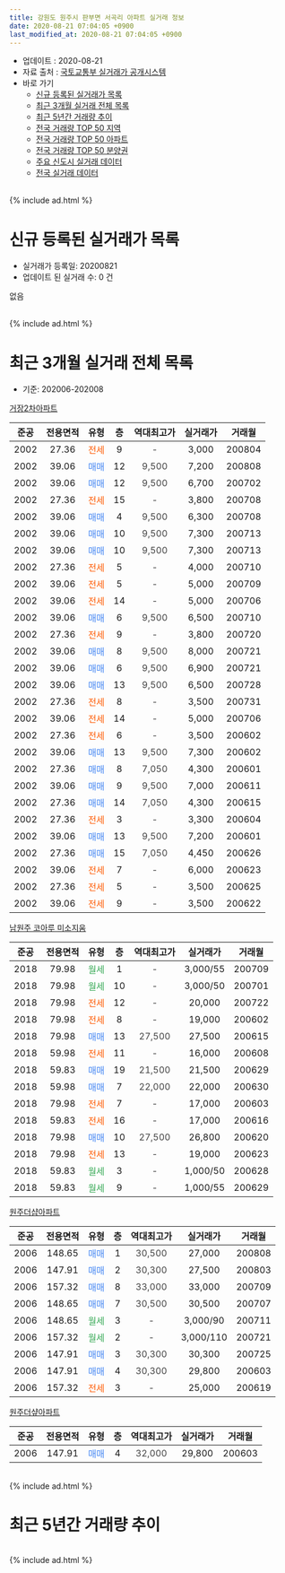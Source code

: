 ```yaml
---
title: 강원도 원주시 판부면 서곡리 아파트 실거래 정보
date: 2020-08-21 07:04:05 +0900
last_modified_at: 2020-08-21 07:04:05 +0900
---
```


* 업데이트 : 2020-08-21
* 자료 출처 : [국토교통부 실거래가 공개시스템](http://rt.molit.go.kr)
* 바로 가기
    * [신규 등록된 실거래가 목록](#신규-등록된-실거래가-목록)
    * [최근 3개월 실거래 전체 목록](#최근-3개월-실거래-전체-목록)
    * [최근 5년간 거래량 추이](#최근-5년간-거래량-추이)
    * [전국 거래량 TOP 50 지역](https://inasie.github.io/apt-trade-info/최근-3개월-전국에서-가장-거래가-많이-발생한-지역)
    * [전국 거래량 TOP 50 아파트](https://inasie.github.io/apt-trade-info/최근-3개월-전국에서-가장-거래가-많이-발생한-아파트)
    * [전국 거래량 TOP 50 분양권](https://inasie.github.io/apt-trade-info/최근-3개월-전국에서-가장-거래가-많이-발생한-분양권)
    * [주요 신도시 실거래 데이터](https://inasie.github.io/apt-trade-info/주요-신도시)
    * [전국 실거래 데이터](https://inasie.github.io/apt-trade-info/전국)
<br>
{% include ad.html %}
<br>

# 신규 등록된 실거래가 목록
* 실거래가 등록일: 20200821
* 업데이트 된 실거래 수: 0 건

없음

<br>
{% include ad.html %}
<br>

# 최근 3개월 실거래 전체 목록
* 기준: 202006-202008


[거장2차아파트](https://search.naver.com/search.naver?query=%EA%B0%95%EC%9B%90%EB%8F%84+%EC%9B%90%EC%A3%BC%EC%8B%9C+%ED%8C%90%EB%B6%80%EB%A9%B4+%EC%84%9C%EA%B3%A1%EB%A6%AC+%EA%B1%B0%EC%9E%A52%EC%B0%A8%EC%95%84%ED%8C%8C%ED%8A%B8)

|준공|전용면적|유형|층|역대최고가|실거래가|거래월|
|:---:|:---:|:---:|:---:|:---:|:---:|:---:|
|2002|27.36|<span style="color:#ff5a00">전세</span>|9|<span style="color:#444444">-</span>|3,000|200804|
|2002|39.06|<span style="color:#4285f3">매매</span>|12|<span style="color:#444444">9,500</span>|7,200|200808|
|2002|39.06|<span style="color:#4285f3">매매</span>|12|<span style="color:#444444">9,500</span>|6,700|200702|
|2002|27.36|<span style="color:#ff5a00">전세</span>|15|<span style="color:#444444">-</span>|3,800|200708|
|2002|39.06|<span style="color:#4285f3">매매</span>|4|<span style="color:#444444">9,500</span>|6,300|200708|
|2002|39.06|<span style="color:#4285f3">매매</span>|10|<span style="color:#444444">9,500</span>|7,300|200713|
|2002|39.06|<span style="color:#4285f3">매매</span>|10|<span style="color:#444444">9,500</span>|7,300|200713|
|2002|27.36|<span style="color:#ff5a00">전세</span>|5|<span style="color:#444444">-</span>|4,000|200710|
|2002|39.06|<span style="color:#ff5a00">전세</span>|5|<span style="color:#444444">-</span>|5,000|200709|
|2002|39.06|<span style="color:#ff5a00">전세</span>|14|<span style="color:#444444">-</span>|5,000|200706|
|2002|39.06|<span style="color:#4285f3">매매</span>|6|<span style="color:#444444">9,500</span>|6,500|200710|
|2002|27.36|<span style="color:#ff5a00">전세</span>|9|<span style="color:#444444">-</span>|3,800|200720|
|2002|39.06|<span style="color:#4285f3">매매</span>|8|<span style="color:#444444">9,500</span>|8,000|200721|
|2002|39.06|<span style="color:#4285f3">매매</span>|6|<span style="color:#444444">9,500</span>|6,900|200721|
|2002|39.06|<span style="color:#4285f3">매매</span>|13|<span style="color:#444444">9,500</span>|6,500|200728|
|2002|27.36|<span style="color:#ff5a00">전세</span>|8|<span style="color:#444444">-</span>|3,500|200731|
|2002|39.06|<span style="color:#ff5a00">전세</span>|14|<span style="color:#444444">-</span>|5,000|200706|
|2002|27.36|<span style="color:#ff5a00">전세</span>|6|<span style="color:#444444">-</span>|3,500|200602|
|2002|39.06|<span style="color:#4285f3">매매</span>|13|<span style="color:#444444">9,500</span>|7,300|200602|
|2002|27.36|<span style="color:#4285f3">매매</span>|8|<span style="color:#444444">7,050</span>|4,300|200601|
|2002|39.06|<span style="color:#4285f3">매매</span>|9|<span style="color:#444444">9,500</span>|7,000|200611|
|2002|27.36|<span style="color:#4285f3">매매</span>|14|<span style="color:#444444">7,050</span>|4,300|200615|
|2002|27.36|<span style="color:#ff5a00">전세</span>|3|<span style="color:#444444">-</span>|3,300|200604|
|2002|39.06|<span style="color:#4285f3">매매</span>|13|<span style="color:#444444">9,500</span>|7,200|200601|
|2002|27.36|<span style="color:#4285f3">매매</span>|15|<span style="color:#444444">7,050</span>|4,450|200626|
|2002|39.06|<span style="color:#ff5a00">전세</span>|7|<span style="color:#444444">-</span>|6,000|200623|
|2002|27.36|<span style="color:#ff5a00">전세</span>|5|<span style="color:#444444">-</span>|3,500|200625|
|2002|39.06|<span style="color:#ff5a00">전세</span>|9|<span style="color:#444444">-</span>|3,500|200622|

[남원주 코아루 미소지움](https://search.naver.com/search.naver?query=%EA%B0%95%EC%9B%90%EB%8F%84+%EC%9B%90%EC%A3%BC%EC%8B%9C+%ED%8C%90%EB%B6%80%EB%A9%B4+%EC%84%9C%EA%B3%A1%EB%A6%AC+%EB%82%A8%EC%9B%90%EC%A3%BC+%EC%BD%94%EC%95%84%EB%A3%A8+%EB%AF%B8%EC%86%8C%EC%A7%80%EC%9B%80)

|준공|전용면적|유형|층|역대최고가|실거래가|거래월|
|:---:|:---:|:---:|:---:|:---:|:---:|:---:|
|2018|79.98|<span style="color:#34a853">월세</span>|1|<span style="color:#444444">-</span>|3,000/55|200709|
|2018|79.98|<span style="color:#34a853">월세</span>|10|<span style="color:#444444">-</span>|3,000/50|200701|
|2018|79.98|<span style="color:#ff5a00">전세</span>|12|<span style="color:#444444">-</span>|20,000|200722|
|2018|79.98|<span style="color:#ff5a00">전세</span>|8|<span style="color:#444444">-</span>|19,000|200602|
|2018|79.98|<span style="color:#4285f3">매매</span>|13|<span style="color:#444444">27,500</span>|27,500|200615|
|2018|59.98|<span style="color:#ff5a00">전세</span>|11|<span style="color:#444444">-</span>|16,000|200608|
|2018|59.83|<span style="color:#4285f3">매매</span>|19|<span style="color:#444444">21,500</span>|21,500|200629|
|2018|59.98|<span style="color:#4285f3">매매</span>|7|<span style="color:#444444">22,000</span>|22,000|200630|
|2018|79.98|<span style="color:#ff5a00">전세</span>|7|<span style="color:#444444">-</span>|17,000|200603|
|2018|59.83|<span style="color:#ff5a00">전세</span>|16|<span style="color:#444444">-</span>|17,000|200616|
|2018|79.98|<span style="color:#4285f3">매매</span>|10|<span style="color:#444444">27,500</span>|26,800|200620|
|2018|79.98|<span style="color:#ff5a00">전세</span>|13|<span style="color:#444444">-</span>|19,000|200623|
|2018|59.83|<span style="color:#34a853">월세</span>|3|<span style="color:#444444">-</span>|1,000/50|200628|
|2018|59.83|<span style="color:#34a853">월세</span>|9|<span style="color:#444444">-</span>|1,000/55|200629|


<script async src="//pagead2.googlesyndication.com/pagead/js/adsbygoogle.js"></script>
<!-- 기본 -->
<ins class="adsbygoogle"
     style="display:block"
     data-ad-client="ca-pub-2446590836940007"
     data-ad-slot="1659523306"
     data-ad-format="auto"
     data-full-width-responsive="true"></ins>
<script>
(adsbygoogle = window.adsbygoogle || []).push({});
</script>


[원주더샵아파트](https://search.naver.com/search.naver?query=%EA%B0%95%EC%9B%90%EB%8F%84+%EC%9B%90%EC%A3%BC%EC%8B%9C+%ED%8C%90%EB%B6%80%EB%A9%B4+%EC%84%9C%EA%B3%A1%EB%A6%AC+%EC%9B%90%EC%A3%BC%EB%8D%94%EC%83%B5%EC%95%84%ED%8C%8C%ED%8A%B8)

|준공|전용면적|유형|층|역대최고가|실거래가|거래월|
|:---:|:---:|:---:|:---:|:---:|:---:|:---:|
|2006|148.65|<span style="color:#4285f3">매매</span>|1|<span style="color:#444444">30,500</span>|27,000|200808|
|2006|147.91|<span style="color:#4285f3">매매</span>|2|<span style="color:#444444">30,300</span>|27,500|200803|
|2006|157.32|<span style="color:#4285f3">매매</span>|8|<span style="color:#444444">33,000</span>|33,000|200709|
|2006|148.65|<span style="color:#4285f3">매매</span>|7|<span style="color:#444444">30,500</span>|30,500|200707|
|2006|148.65|<span style="color:#34a853">월세</span>|3|<span style="color:#444444">-</span>|3,000/90|200711|
|2006|157.32|<span style="color:#34a853">월세</span>|2|<span style="color:#444444">-</span>|3,000/110|200721|
|2006|147.91|<span style="color:#4285f3">매매</span>|3|<span style="color:#444444">30,300</span>|30,300|200725|
|2006|147.91|<span style="color:#4285f3">매매</span>|4|<span style="color:#444444">30,300</span>|29,800|200603|
|2006|157.32|<span style="color:#ff5a00">전세</span>|3|<span style="color:#444444">-</span>|25,000|200619|

[원주더샾아파트](https://search.naver.com/search.naver?query=%EA%B0%95%EC%9B%90%EB%8F%84+%EC%9B%90%EC%A3%BC%EC%8B%9C+%ED%8C%90%EB%B6%80%EB%A9%B4+%EC%84%9C%EA%B3%A1%EB%A6%AC+%EC%9B%90%EC%A3%BC%EB%8D%94%EC%83%BE%EC%95%84%ED%8C%8C%ED%8A%B8)

|준공|전용면적|유형|층|역대최고가|실거래가|거래월|
|:---:|:---:|:---:|:---:|:---:|:---:|:---:|
|2006|147.91|<span style="color:#4285f3">매매</span>|4|<span style="color:#444444">32,000</span>|29,800|200603|


<br>
{% include ad.html %}
<br>

# 최근 5년간 거래량 추이


<div style="width:100%;">
    <canvas id="deal_progress" height="200"></canvas>
</div>

<script>
new Chart(document.getElementById("deal_progress"), {
    type: 'line',
    data: {
        labels: ['201508','201509','201510','201511','201512','201601','201602','201603','201604','201605','201606','201607','201608','201609','201610','201611','201612','201701','201702','201703','201704','201705','201706','201707','201708','201709','201710','201711','201712','201801','201802','201803','201804','201805','201806','201807','201808','201809','201810','201811','201812','201901','201902','201903','201904','201905','201906','201907','201908','201909','201910','201911','201912','202001','202002','202003','202004','202005','202006','202007','202008'],
        datasets: [{
            label: '매매',
            pointRadius: 1,
            data: [12, 11, 16, 16, 31, 18, 13, 13, 12, 10, 8, 13, 8, 8, 9, 14, 6, 6, 3, 14, 9, 9, 17, 4, 7, 8, 4, 15, 8, 17, 9, 23, 20, 22, 7, 2, 5, 3, 2, 5, 3, 2, 5, 3, 4, 8, 3, 7, 7, 7, 7, 5, 4, 10, 10, 8, 4, 11, 12, 11, 3],
            borderColor: "rgba(255, 201, 14, 1)",
            backgroundColor: "rgba(255, 201, 14, 0.5)",
            fill: false,
            lineTension: 0
        },{
            label: '전월세',
            pointRadius: 1,
            data: [20, 11, 12, 6, 13, 14, 16, 19, 7, 15, 10, 8, 11, 5, 11, 6, 11, 10, 15, 13, 9, 13, 5, 8, 10, 13, 9, 2, 6, 13, 13, 32, 25, 20, 15, 9, 9, 4, 7, 3, 6, 14, 10, 10, 9, 4, 4, 5, 7, 4, 10, 12, 13, 12, 19, 6, 11, 15, 13, 12, 1],
            borderColor: "rgba(0, 141, 185, 1)",
            backgroundColor: "rgba(0, 141, 185, 0.5)",
            fill: false,
            lineTension: 0
        }
        ]
    },
    options: {
        responsive: true,
        title: {
            display: false
        },
        tooltips: {
            mode: 'index',
            intersect: false
        },
        hover: {
            mode: 'nearest',
            intersect: true
        },
        scales: {
            xAxes: [{
                display: true,
                scaleLabel: {
                    display: true,
                    labelString: '년/월'
                }
            }],
            yAxes: [{
                display: true,
                ticks: {
                    suggestedMin: 0,
                },
                scaleLabel: {
                    display: true,
                    labelString: '실거래 수'
                }
            }]
        }
    }
});

</script>


<br>
{% include ad.html %}
<br>

